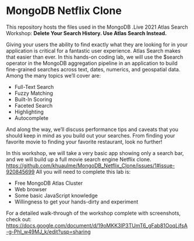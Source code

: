 # MongoDB Netflix Clone

This repository hosts the files used in the MongoDB .Live 2021 Atlas Search Workshop: **Delete Your Search History. Use Atlas Search Instead.**

Giving your users the ability to find exactly what they are looking for in your application is critical for a fantastic user experience. Atlas Search makes that easier than ever. In this hands-on coding lab, we will use the $search operator in the MongoDB aggregation pipeline in an application to build fine-grained searches across text, dates, numerics, and geospatial data. Among the many topics we’ll cover are: 
* Full-Text Search
* Fuzzy Matching
* Built-In Scoring 
* Faceted Search 
* Highlighting
* Autocomplete 

And along the way, we’ll discuss performance tips and caveats that you should keep in mind as you build out your searches. From finding your favorite movie to finding your favorite restaurant, look no further!

In this workshop, we will take a very basic app showing only a search bar, and we will build up a full movie search engine Netflix clone. 
https://github.com/khuaulme/MongoDB_Netflix_Clone/issues/1#issue-920845699
All you will need to complete this lab is:
* Free MongoDB Atlas Cluster
* Web browser
* Some basic JavaScript knowledge
* Willingness to get your hands-dirty and experiment

For a detailed walk-through of the workshop complete with screenshots, check out: https://docs.google.com/document/d/19oMKK3lP3TUmT6_gFab81OoqLjfsA-g-PhI_w49MJ_k/edit?usp=sharing


